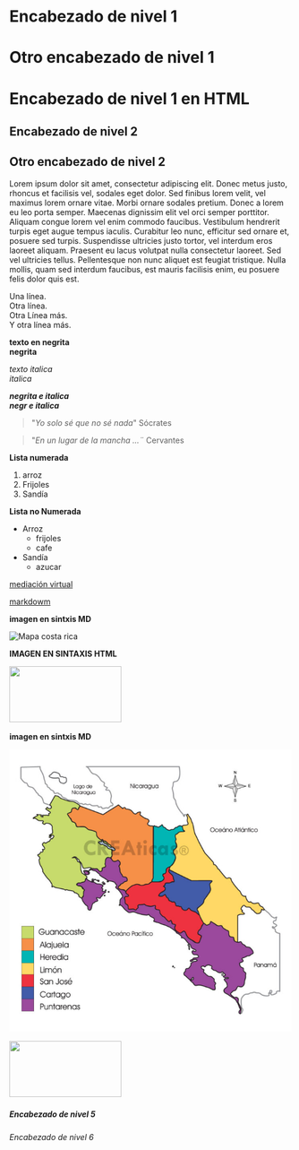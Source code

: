 # Encabezado de nivel 1

Otro encabezado de nivel 1
============
<h1>Encabezado de nivel 1 en HTML</h1>

## Encabezado de nivel 2

Otro encabezado de nivel 2
---------------
Lorem ipsum dolor sit amet, consectetur adipiscing elit. Donec metus justo, rhoncus et facilisis vel, sodales eget dolor. Sed finibus lorem velit, vel maximus lorem ornare vitae. Morbi ornare sodales pretium. Donec a lorem eu leo porta semper. Maecenas dignissim elit vel orci semper porttitor. Aliquam congue lorem vel enim commodo faucibus. Vestibulum hendrerit turpis eget augue tempus iaculis. Curabitur leo nunc, efficitur sed ornare et, posuere sed turpis. Suspendisse ultricies justo tortor, vel interdum eros laoreet aliquam. Praesent eu lacus volutpat nulla consectetur laoreet. Sed vel ultricies tellus. Pellentesque non nunc aliquet est feugiat tristique. Nulla mollis, quam sed interdum faucibus, est mauris facilisis enim, eu posuere felis dolor quis est.


Una línea.    
Otra línea.    
Otra Línea más.<br> 
Y otra línea más.  

**texto en negrita**  
__negrita__

*texto italica*  
_italica_

***negrita e italica***    
**_negr e italica_**

> "*Yo solo sé que no sé nada*" Sócrates

> "*En un lugar de la mancha ...¨* Cervantes

**Lista numerada**

1. arroz
2. Frijoles
3. Sandía

**Lista no Numerada**


- Arroz 
    - frijoles
    - cafe 
- Sandía  
    - azucar

[mediación virtual](https://mv1.mediacionvirtual.ucr.ac.cr/login/index.php)

[markdowm](https://www.markdownguide.org/basic-syntax/)

**imagen en sintxis MD**  

![Mapa costa rica](https://d3lqdljps13i2n.cloudfront.net/recursos/89/2876441/imagen_1_1489601861.jpg)  

**IMAGEN EN SINTAXIS HTML**

<img src="[image.png](https://d3lqdljps13i2n.cloudfront.net/recursos/89/2876441/imagen_1_1489601861.jpg)" width="200" height="100">

**imagen en sintxis MD**  

![Mapa costa rica](123.jpg)   

<img src="123.png" width="200" height="100">




##### Encabezado de nivel 5
###### Encabezado de nivel 6
